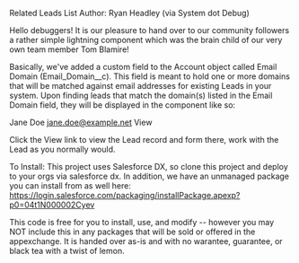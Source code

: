 Related Leads List
Author: Ryan Headley (via System dot Debug)

Hello debuggers! It is our pleasure to hand over to our community followers a rather simple
lightning component which was the brain child of our very own team member Tom Blamire!

Basically, we've added a custom field to the Account object called Email Domain (Email_Domain__c).
This field is meant to hold one or more domains that will be matched against email addresses for existing 
Leads in your system. Upon finding leads that match the domain(s) listed in the Email Domain field, they
will be displayed in the component like so:

Jane Doe
jane.doe@example.net
View

Click the View link to view the Lead record and form there, work with the Lead as you normally would.


To Install:
This project uses Salesforce DX, so clone this project and deploy to your orgs via salesforce dx. In addition, we have an unmanaged package you can install from as well here:  https://login.salesforce.com/packaging/installPackage.apexp?p0=04t1N000002Cyev

This code is free for you to install, use, and modify -- however you may NOT include this in any packages that will be sold or offered in the appexchange. It is handed over as-is and with no warantee, guarantee, or black tea with a twist of lemon.

